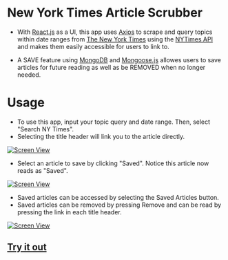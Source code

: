 
# New York Times Article Scrubber

* With [React.js](https://facebook.github.io/react/) as a UI, this app uses [Axios](https://www.npmjs.com/package/axios) to scrape and query topics within date ranges from [The New York Times](http:/www.nytimes.com/) using the [NYTimes API](https://developer.nytimes.com/) and makes them easily accessible for users to link to. 

*  A SAVE feature using [MongoDB](https://www.mongodb.com) and [Mongoose.js](http://mongoosejs.com/) allowes users to save articles for future reading as well as be REMOVED when no longer needed.

# Usage

* To use this app, input your topic query and date range. Then, select "Search NY Times".
* Selecting the title header will link you to the article directly.

[![Screen View](http://share.gifyoutube.com/EREjXN.gif)](https://www.youtube.com/watch?v=Q-XHzFy6C2U&feature=youtu.be)

* Select an article to save by clicking "Saved". Notice this article now reads as "Saved". 

[![Screen View](http://share.gifyoutube.com/NkgvjK.gif)](https://www.youtube.com/watch?v=tJTu3ZUfqyY&feature=youtu.be)

* Saved articles can be accessed by selecting the Saved Articles button.  
* Saved articles can be removed by pressing Remove and can be read by pressing the link in each title header. 

[![Screen View](http://share.gifyoutube.com/1wOyqo.gif)](https://www.youtube.com/watch?v=z86Twu-0Pf4&feature=youtu.be)

## [Try it out](https://nytimesreactapp.herokuapp.com/)